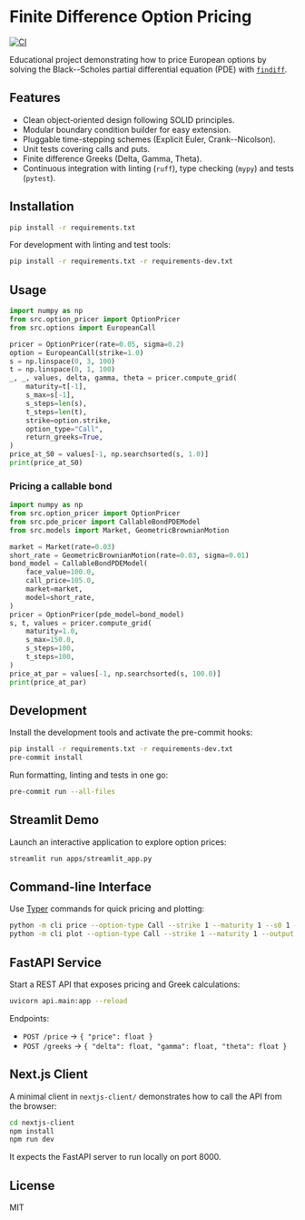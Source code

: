 # Finite Difference Option Pricing

[![CI](https://github.com/PLACEHOLDER/finite_difference_options/actions/workflows/ci.yml/badge.svg)](https://github.com/PLACEHOLDER/finite_difference_options/actions/workflows/ci.yml)

Educational project demonstrating how to price European options by solving
the Black--Scholes partial differential equation (PDE) with
[`findiff`](https://github.com/findiff/findiff).

## Features

- Clean object‑oriented design following SOLID principles.
- Modular boundary condition builder for easy extension.
- Pluggable time-stepping schemes (Explicit Euler, Crank--Nicolson).
- Unit tests covering calls and puts.
- Finite difference Greeks (Delta, Gamma, Theta).
- Continuous integration with linting (`ruff`), type checking (`mypy`) and tests (`pytest`).

## Installation

```bash
pip install -r requirements.txt
```

For development with linting and test tools:

```bash
pip install -r requirements.txt -r requirements-dev.txt
```

## Usage

```python
import numpy as np
from src.option_pricer import OptionPricer
from src.options import EuropeanCall

pricer = OptionPricer(rate=0.05, sigma=0.2)
option = EuropeanCall(strike=1.0)
s = np.linspace(0, 3, 100)
t = np.linspace(0, 1, 100)
_, _, values, delta, gamma, theta = pricer.compute_grid(
    maturity=t[-1],
    s_max=s[-1],
    s_steps=len(s),
    t_steps=len(t),
    strike=option.strike,
    option_type="Call",
    return_greeks=True,
)
price_at_S0 = values[-1, np.searchsorted(s, 1.0)]
print(price_at_S0)
```

### Pricing a callable bond

```python
import numpy as np
from src.option_pricer import OptionPricer
from src.pde_pricer import CallableBondPDEModel
from src.models import Market, GeometricBrownianMotion

market = Market(rate=0.03)
short_rate = GeometricBrownianMotion(rate=0.03, sigma=0.01)
bond_model = CallableBondPDEModel(
    face_value=100.0,
    call_price=105.0,
    market=market,
    model=short_rate,
)
pricer = OptionPricer(pde_model=bond_model)
s, t, values = pricer.compute_grid(
    maturity=1.0,
    s_max=150.0,
    s_steps=100,
    t_steps=100,
)
price_at_par = values[-1, np.searchsorted(s, 100.0)]
print(price_at_par)
```

## Development

Install the development tools and activate the pre-commit hooks:

```bash
pip install -r requirements.txt -r requirements-dev.txt
pre-commit install
```

Run formatting, linting and tests in one go:

```bash
pre-commit run --all-files
```

## Streamlit Demo

Launch an interactive application to explore option prices:

```bash
streamlit run apps/streamlit_app.py
```

## Command-line Interface

Use [Typer](https://typer.tiangolo.com/) commands for quick pricing and plotting:

```bash
python -m cli price --option-type Call --strike 1 --maturity 1 --s0 1 --rate 0.05 --sigma 0.2
python -m cli plot --option-type Call --strike 1 --maturity 1 --output plot.png
```

## FastAPI Service

Start a REST API that exposes pricing and Greek calculations:

```bash
uvicorn api.main:app --reload
```

Endpoints:

- `POST /price` → `{ "price": float }`
- `POST /greeks` → `{ "delta": float, "gamma": float, "theta": float }`

## Next.js Client

A minimal client in `nextjs-client/` demonstrates how to call the API from the browser:

```bash
cd nextjs-client
npm install
npm run dev
```

It expects the FastAPI server to run locally on port 8000.

## License

MIT
